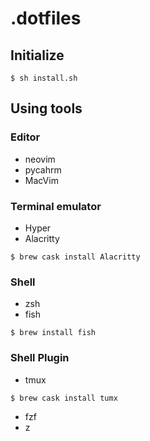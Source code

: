 # .dotfiles

## Initialize

``` 
$ sh install.sh
```

## Using tools

### Editor

- neovim
- pycahrm
- MacVim

### Terminal emulator

- Hyper
- Alacritty

```
$ brew cask install Alacritty
```

### Shell

- zsh
- fish

```
$ brew install fish
```

### Shell Plugin

- tmux

```
$ brew cask install tumx
```

- fzf
- z

